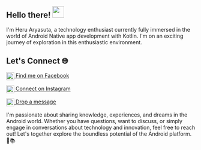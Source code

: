 ## Hello there! <img src="https://media.tenor.com/DLWGvDkhhyMAAAAi/gray-hair-big-eyes.gif" width="31px">

I'm Heru Aryasuta, a technology enthusiast currently fully immersed in the world of Android Native app development with Kotlin. I'm on an exciting journey of exploration in this enthusiastic environment.

## Let's Connect 🌐

<img height="21" width="21" align="center" src="https://cdn.simpleicons.org/facebook/white" /><a href="https://www.facebook.com/heru.aryasuta.58"> Find me on Facebook</a>

<img height="21" width="21" align="center" src="https://cdn.simpleicons.org/Instagram/white" /><a href="https://www.instagram.com/heru_aryasuta/" target="_blank"> Connect on Instagram</a>

<img height="21" width="21" align="center" src="https://cdn.simpleicons.org/gmail/white" /><a href="mailto:aryasutaheru08@gmail.com"> Drop a message</a>

I'm passionate about sharing knowledge, experiences, and dreams in the Android world. Whether you have questions, want to discuss, or simply engage in conversations about technology and innovation, feel free to reach out! Let's together explore the boundless potential of the Android platform. 🚀📚
